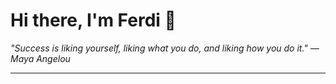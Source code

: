 <h1>Hi there, I'm Ferdi 👋</h1>

<p><em>
  "Success is liking yourself, liking what you do, and liking how you do it." — Maya Angelou
</em></p>

---
